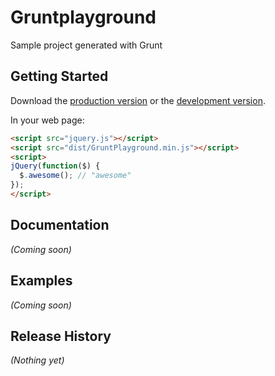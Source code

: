 # Gruntplayground

Sample project generated with Grunt

## Getting Started
Download the [production version][min] or the [development version][max].

[min]: https://raw.github.com/lauterry/GruntPlayGround/master/dist/GruntPlayground.min.js
[max]: https://raw.github.com/lauterry/GruntPlayGround/master/dist/GruntPlayground.js

In your web page:

```html
<script src="jquery.js"></script>
<script src="dist/GruntPlayground.min.js"></script>
<script>
jQuery(function($) {
  $.awesome(); // "awesome"
});
</script>
```

## Documentation
_(Coming soon)_

## Examples
_(Coming soon)_

## Release History
_(Nothing yet)_

